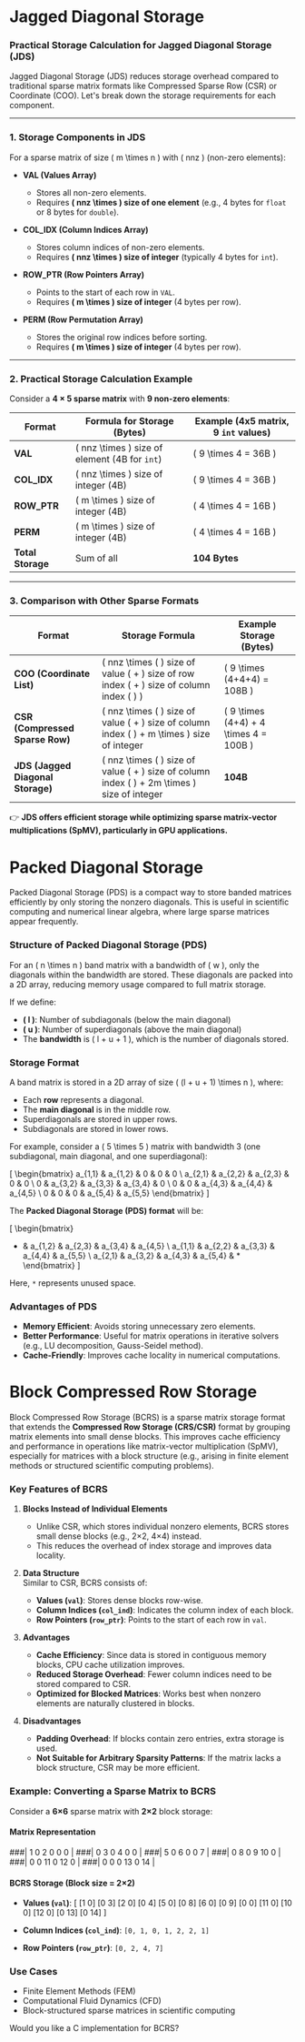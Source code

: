 # Jagged Diagonal Storage


### **Practical Storage Calculation for Jagged Diagonal Storage (JDS)**  

Jagged Diagonal Storage (JDS) reduces storage overhead compared to traditional sparse matrix formats like Compressed Sparse Row (CSR) or Coordinate (COO). Let's break down the storage requirements for each component.  

---

### **1. Storage Components in JDS**
For a sparse matrix of size \( m \times n \) with \( nnz \) (non-zero elements):

- **VAL (Values Array)**  
  - Stores all non-zero elements.  
  - Requires **\( nnz \times \) size of one element** (e.g., 4 bytes for `float` or 8 bytes for `double`).  

- **COL_IDX (Column Indices Array)**  
  - Stores column indices of non-zero elements.  
  - Requires **\( nnz \times \) size of integer** (typically 4 bytes for `int`).  

- **ROW_PTR (Row Pointers Array)**  
  - Points to the start of each row in `VAL`.  
  - Requires **\( m \times \) size of integer** (4 bytes per row).  

- **PERM (Row Permutation Array)**  
  - Stores the original row indices before sorting.  
  - Requires **\( m \times \) size of integer** (4 bytes per row).  

---

### **2. Practical Storage Calculation Example**
Consider a **4 × 5 sparse matrix** with **9 non-zero elements**:  

| Format  | Formula for Storage (Bytes) | Example (4x5 matrix, 9 `int` values) |
|---------|-----------------------------|--------------------------------------|
| **VAL**     | \( nnz \times \) size of element (4B for `int`) | \( 9 \times 4 = 36B \) |
| **COL_IDX** | \( nnz \times \) size of integer (4B) | \( 9 \times 4 = 36B \) |
| **ROW_PTR** | \( m \times \) size of integer (4B) | \( 4 \times 4 = 16B \) |
| **PERM**    | \( m \times \) size of integer (4B) | \( 4 \times 4 = 16B \) |
| **Total Storage** | Sum of all | **104 Bytes** |

---

### **3. Comparison with Other Sparse Formats**
| Format | Storage Formula | Example Storage (Bytes) |
|--------|----------------|-------------------------|
| **COO (Coordinate List)** | \( nnz \times ( \) size of value \( + \) size of row index \( + \) size of column index \( ) \) | \( 9 \times (4+4+4) = 108B \) |
| **CSR (Compressed Sparse Row)** | \( nnz \times ( \) size of value \( + \) size of column index \( ) + m \times \) size of integer | \( 9 \times (4+4) + 4 \times 4 = 100B \) |
| **JDS (Jagged Diagonal Storage)** | \( nnz \times ( \) size of value \( + \) size of column index \( ) + 2m \times \) size of integer | **104B** |

👉 **JDS offers efficient storage while optimizing sparse matrix-vector multiplications (SpMV), particularly in GPU applications.**  


# Packed Diagonal Storage

Packed Diagonal Storage (PDS) is a compact way to store banded matrices efficiently by only storing the nonzero diagonals. This is useful in scientific computing and numerical linear algebra, where large sparse matrices appear frequently.  

### **Structure of Packed Diagonal Storage (PDS)**
For an \( n \times n \) band matrix with a bandwidth of \( w \), only the diagonals within the bandwidth are stored. These diagonals are packed into a 2D array, reducing memory usage compared to full matrix storage.

If we define:
- **\( l \)**: Number of subdiagonals (below the main diagonal)
- **\( u \)**: Number of superdiagonals (above the main diagonal)
- The **bandwidth** is \( l + u + 1 \), which is the number of diagonals stored.

### **Storage Format**
A band matrix is stored in a 2D array of size \( (l + u + 1) \times n \), where:
- Each **row** represents a diagonal.
- The **main diagonal** is in the middle row.
- Superdiagonals are stored in upper rows.
- Subdiagonals are stored in lower rows.

For example, consider a \( 5 \times 5 \) matrix with bandwidth 3 (one subdiagonal, main diagonal, and one superdiagonal):

\[
\begin{bmatrix}
a_{1,1} & a_{1,2} & 0      & 0      & 0 \\
a_{2,1} & a_{2,2} & a_{2,3} & 0      & 0 \\
0      & a_{3,2} & a_{3,3} & a_{3,4} & 0 \\
0      & 0      & a_{4,3} & a_{4,4} & a_{4,5} \\
0      & 0      & 0      & a_{5,4} & a_{5,5}
\end{bmatrix}
\]

The **Packed Diagonal Storage (PDS) format** will be:

\[
\begin{bmatrix}
*    & a_{1,2} & a_{2,3} & a_{3,4} & a_{4,5} \\
a_{1,1} & a_{2,2} & a_{3,3} & a_{4,4} & a_{5,5} \\
a_{2,1} & a_{3,2} & a_{4,3} & a_{5,4} & *   
\end{bmatrix}
\]

Here, `*` represents unused space.

### **Advantages of PDS**
- **Memory Efficient**: Avoids storing unnecessary zero elements.
- **Better Performance**: Useful for matrix operations in iterative solvers (e.g., LU decomposition, Gauss-Seidel method).
- **Cache-Friendly**: Improves cache locality in numerical computations.


# Block Compressed Row Storage

Block Compressed Row Storage (BCRS) is a sparse matrix storage format that extends the **Compressed Row Storage (CRS/CSR)** format by grouping matrix elements into small dense blocks. This improves cache efficiency and performance in operations like matrix-vector multiplication (SpMV), especially for matrices with a block structure (e.g., arising in finite element methods or structured scientific computing problems).

### **Key Features of BCRS**
1. **Blocks Instead of Individual Elements**  
   - Unlike CSR, which stores individual nonzero elements, BCRS stores small dense blocks (e.g., 2×2, 4×4) instead.
   - This reduces the overhead of index storage and improves data locality.

2. **Data Structure**  
   Similar to CSR, BCRS consists of:
   - **Values (`val`)**: Stores dense blocks row-wise.
   - **Column Indices (`col_ind`)**: Indicates the column index of each block.
   - **Row Pointers (`row_ptr`)**: Points to the start of each row in `val`.

3. **Advantages**  
   - **Cache Efficiency**: Since data is stored in contiguous memory blocks, CPU cache utilization improves.
   - **Reduced Storage Overhead**: Fewer column indices need to be stored compared to CSR.
   - **Optimized for Blocked Matrices**: Works best when nonzero elements are naturally clustered in blocks.

4. **Disadvantages**  
   - **Padding Overhead**: If blocks contain zero entries, extra storage is used.
   - **Not Suitable for Arbitrary Sparsity Patterns**: If the matrix lacks a block structure, CSR may be more efficient.

### **Example: Converting a Sparse Matrix to BCRS**
Consider a **6×6** sparse matrix with **2×2** block storage:

#### **Matrix Representation**

###| 1  0  2  0  0  0 |
###| 0  3  0  4  0  0 |
###| 5  0  6  0  0  7 |
###| 0  8  0  9 10  0 |
###| 0  0 11  0 12  0 |
###| 0  0  0 13  0 14 |


#### **BCRS Storage (Block size = 2×2)**
- **Values (`val`)**:
  [ [1 0] [0 3] [2 0] [0 4]
    [5 0] [0 8] [6 0] [0 9]
    [0 0] [11 0] [10 0] [12 0]
    [0 13] [0 14] ]

  
- **Column Indices (`col_ind`)**: `[0, 1, 0, 1, 2, 2, 1]`
- **Row Pointers (`row_ptr`)**: `[0, 2, 4, 7]`

### **Use Cases**
- Finite Element Methods (FEM)
- Computational Fluid Dynamics (CFD)
- Block-structured sparse matrices in scientific computing

Would you like a C implementation for BCRS?
